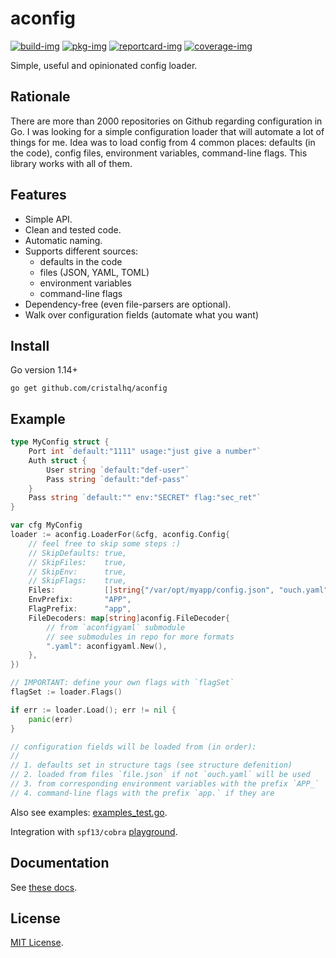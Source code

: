 # aconfig

[![build-img]][build-url]
[![pkg-img]][pkg-url]
[![reportcard-img]][reportcard-url]
[![coverage-img]][coverage-url]

Simple, useful and opinionated config loader.

## Rationale

There are more than 2000 repositories on Github regarding configuration in Go. I was looking for a simple configuration loader that will automate a lot of things for me. Idea was to load config from 4 common places: defaults (in the code), config files, environment variables, command-line flags. This library works with all of them.

## Features

* Simple API.
* Clean and tested code.
* Automatic naming.
* Supports different sources:
  * defaults in the code
  * files (JSON, YAML, TOML)
  * environment variables
  * command-line flags
* Dependency-free (even file-parsers are optional).
* Walk over configuration fields (automate what you want)

## Install

Go version 1.14+

```
go get github.com/cristalhq/aconfig
```

## Example

```go
type MyConfig struct {
	Port int `default:"1111" usage:"just give a number"`
	Auth struct {
		User string `default:"def-user"`
		Pass string `default:"def-pass"`
	}
	Pass string `default:"" env:"SECRET" flag:"sec_ret"`
}

var cfg MyConfig
loader := aconfig.LoaderFor(&cfg, aconfig.Config{
	// feel free to skip some steps :)
	// SkipDefaults: true,
	// SkipFiles:    true,
	// SkipEnv:      true,
	// SkipFlags:    true,
	Files:           []string{"/var/opt/myapp/config.json", "ouch.yaml"},
	EnvPrefix:       "APP",
	FlagPrefix:      "app",
	FileDecoders: map[string]aconfig.FileDecoder{
		// from `aconfigyaml` submodule
		// see submodules in repo for more formats
		".yaml": aconfigyaml.New(),
	},
})

// IMPORTANT: define your own flags with `flagSet`
flagSet := loader.Flags()

if err := loader.Load(); err != nil {
	panic(err)
}

// configuration fields will be loaded from (in order):
//
// 1. defaults set in structure tags (see structure defenition)
// 2. loaded from files `file.json` if not `ouch.yaml` will be used
// 3. from corresponding environment variables with the prefix `APP_`
// 4. command-line flags with the prefix `app.` if they are 
```

Also see examples: [examples_test.go](https://github.com/cristalhq/aconfig/blob/master/example_test.go).

Integration with `spf13/cobra` [playground](https://play.golang.org/p/OsCR8qTCN0H).

## Documentation

See [these docs][pkg-url].

## License

[MIT License](LICENSE).

[build-img]: https://github.com/cristalhq/aconfig/workflows/build/badge.svg
[build-url]: https://github.com/cristalhq/aconfig/actions
[pkg-img]: https://pkg.go.dev/badge/cristalhq/aconfig
[pkg-url]: https://pkg.go.dev/github.com/cristalhq/aconfig
[reportcard-img]: https://goreportcard.com/badge/cristalhq/aconfig
[reportcard-url]: https://goreportcard.com/report/cristalhq/aconfig
[coverage-img]: https://codecov.io/gh/cristalhq/aconfig/branch/master/graph/badge.svg
[coverage-url]: https://codecov.io/gh/cristalhq/aconfig
